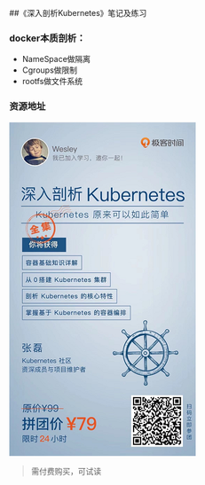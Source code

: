 ##《深入剖析Kubernetes》笔记及练习

### docker本质剖析：
 - NameSpace做隔离
 - Cgroups做限制
 - rootfs做文件系统

### 资源地址
![avatar](./books.png)
> 需付费购买，可试读

